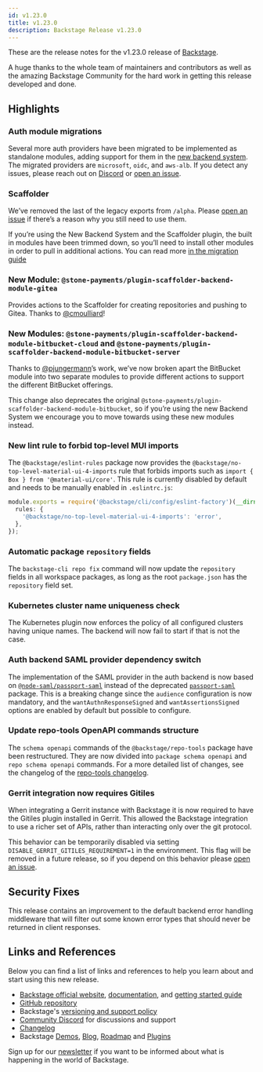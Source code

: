 ```yaml
---
id: v1.23.0
title: v1.23.0
description: Backstage Release v1.23.0
---
```


These are the release notes for the v1.23.0 release of [Backstage](https://backstage.io/).

A huge thanks to the whole team of maintainers and contributors as well as the amazing Backstage Community for the hard work in getting this release developed and done.

## Highlights

### Auth module migrations

Several more auth providers have been migrated to be implemented as standalone modules, adding support for them in the [new backend system](https://backstage.io/docs/backend-system/building-backends/migrating#the-auth-plugin). The migrated providers are `microsoft`, `oidc`, and `aws-alb`. If you detect any issues, please reach out on [Discord](https://discord.gg/backstage-687207715902193673) or [open an issue](https://github.com/backstage/backstage/issues).

### Scaffolder

We’ve removed the last of the legacy exports from `/alpha`. Please [open an issue](https://github.com/backstage/backstage/issues) if there’s a reason why you still need to use them.

If you’re using the New Backend System and the Scaffolder plugin, the built in modules have been trimmed down, so you’ll need to install other modules in order to pull in additional actions. You can read more [in the migration guide](https://backstage.io/docs/backend-system/building-backends/migrating#the-scaffolder-plugin)

### New Module: `@stone-payments/plugin-scaffolder-backend-module-gitea`

Provides actions to the Scaffolder for creating repositories and pushing to Gitea. Thanks to [@cmoulliard](https://github.com/cmoulliard)!

### New Modules: `@stone-payments/plugin-scaffolder-backend-module-bitbucket-cloud` and `@stone-payments/plugin-scaffolder-backend-module-bitbucket-server`

Thanks to [@pjungermann](https://github.com/pjungermann)’s work, we’ve now broken apart the BitBucket module into two separate modules to provide different actions to support the different BitBucket offerings.

This change also deprecates the original `@stone-payments/plugin-scaffolder-backend-module-bitbucket`, so if you’re using the new Backend System we encourage you to move towards using these new modules instead.

### New lint rule to forbid top-level MUI imports

The `@backstage/eslint-rules` package now provides the `@backstage/no-top-level-material-ui-4-imports` rule that forbids imports such as `import { Box } from '@material-ui/core'`. This rule is currently disabled by default and needs to be manually enabled in `.eslintrc.js`:

```ts
module.exports = require('@backstage/cli/config/eslint-factory')(__dirname, {
  rules: {
    '@backstage/no-top-level-material-ui-4-imports': 'error',
  },
});
```

### Automatic package `repository` fields

The `backstage-cli repo fix` command will now update the `repository` fields in all workspace packages, as long as the root `package.json` has the `repository` field set.

### Kubernetes cluster name uniqueness check

The Kubernetes plugin now enforces the policy of all configured clusters having unique names. The backend will now fail to start if that is not the case.

### Auth backend SAML provider dependency switch

The implementation of the SAML provider in the auth backend is now based on [`@node-saml/passport-saml`](https://www.npmjs.com/package/@node-saml/passport-saml) instead of the deprecated [`passport-saml`](https://www.npmjs.com/package/passport-saml) package. This is a breaking change since the `audience` configuration is now mandatory, and the `wantAuthnResponseSigned` and `wantAssertionsSigned` options are enabled by default but possible to configure.

### Update repo-tools OpenAPI commands structure

The `schema openapi` commands of the `@backstage/repo-tools` package have been restructured. They are now divided into `package schema openapi` and `repo schema openapi` commands. For a more detailed list of changes, see the changelog of the [repo-tools changelog](https://github.com/backstage/backstage/blob/master/packages/repo-tools/CHANGELOG.md#060).

### Gerrit integration now requires Gitiles

When integrating a Gerrit instance with Backstage it is now required to have the Gitiles plugin installed in Gerrit. This allowed the Backstage integration to use a richer set of APIs, rather than interacting only over the git protocol.

This behavior can be temporarily disabled via setting `DISABLE_GERRIT_GITILES_REQUIREMENT=1` in the environment. This flag will be removed in a future release, so if you depend on this behavior please [open an issue](https://github.com/backstage/backstage/issues).

## Security Fixes

This release contains an improvement to the default backend error handling middleware that will filter out some known error types that should never be returned in client responses.

## Links and References

Below you can find a list of links and references to help you learn about and start using this new release.

- [Backstage official website](https://backstage.io/), [documentation](https://backstage.io/docs/), and [getting started guide](https://backstage.io/docs/getting-started/)
- [GitHub repository](https://github.com/backstage/backstage)
- Backstage's [versioning and support policy](https://backstage.io/docs/overview/versioning-policy)
- [Community Discord](https://discord.gg/backstage-687207715902193673) for discussions and support
- [Changelog](https://github.com/backstage/backstage/tree/master/docs/releases/v1.23.0-changelog.md)
- Backstage [Demos](https://backstage.io/demos), [Blog](https://backstage.io/blog), [Roadmap](https://backstage.io/docs/overview/roadmap) and [Plugins](https://backstage.io/plugins)

Sign up for our [newsletter](https://info.backstage.spotify.com/newsletter_subscribe) if you want to be informed about what is happening in the world of Backstage.
